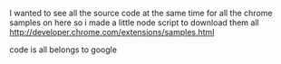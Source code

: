 I wanted to see all the source code at the same time for all the chrome samples on here so i made a little node script to download them all
http://developer.chrome.com/extensions/samples.html

code is all belongs to google

